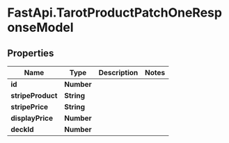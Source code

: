 # FastApi.TarotProductPatchOneResponseModel

## Properties
Name | Type | Description | Notes
------------ | ------------- | ------------- | -------------
**id** | **Number** |  | 
**stripeProduct** | **String** |  | 
**stripePrice** | **String** |  | 
**displayPrice** | **Number** |  | 
**deckId** | **Number** |  | 
